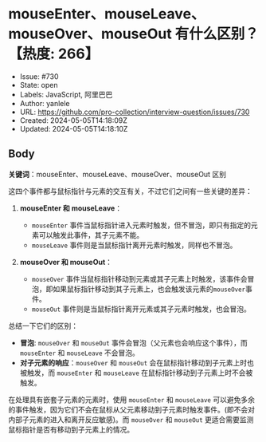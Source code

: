 # mouseEnter、mouseLeave、mouseOver、mouseOut 有什么区别？【热度: 266】

- Issue: #730
- State: open
- Labels: JavaScript, 阿里巴巴
- Author: yanlele
- URL: https://github.com/pro-collection/interview-question/issues/730
- Created: 2024-05-05T14:18:09Z
- Updated: 2024-05-05T14:18:10Z

## Body

**关键词**：mouseEnter、mouseLeave、mouseOver、mouseOut 区别

这四个事件都与鼠标指针与元素的交互有关，不过它们之间有一些关键的差异：

1. **mouseEnter 和 mouseLeave**：

   - `mouseEnter` 事件当鼠标指针进入元素时触发，但不冒泡，即只有指定的元素可以触发此事件，其子元素不能。
   - `mouseLeave` 事件则是当鼠标指针离开元素时触发，同样也不冒泡。

2. **mouseOver 和 mouseOut**：
   - `mouseOver` 事件当鼠标指针移动到元素或其子元素上时触发，该事件会冒泡，即如果鼠标指针移动到其子元素上，也会触发该元素的`mouseOver`事件。
   - `mouseOut` 事件则是当鼠标指针离开元素或其子元素时触发，也会冒泡。

总结一下它们的区别：

- **冒泡**: `mouseOver` 和 `mouseOut` 事件会冒泡（父元素也会响应这个事件），而 `mouseEnter` 和 `mouseLeave` 不会冒泡。
- **对子元素的响应**：`mouseOver` 和 `mouseOut` 会在鼠标指针移动到子元素上时也被触发，而 `mouseEnter` 和 `mouseLeave` 在鼠标指针移动到子元素上时不会被触发。

在处理具有嵌套子元素的元素时，使用 `mouseEnter` 和 `mouseLeave` 可以避免多余的事件触发，因为它们不会在鼠标从父元素移动到子元素时触发事件。(即不会对内部子元素的进入和离开反应敏感)。而 `mouseOver` 和 `mouseOut` 更适合需要监测鼠标指针是否有移动到子元素上的情况。

